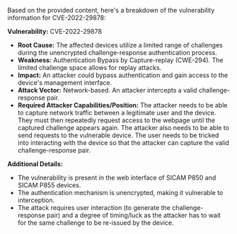 Based on the provided content, here's a breakdown of the vulnerability information for CVE-2022-29878:

**Vulnerability:** CVE-2022-29878

*   **Root Cause:** The affected devices utilize a limited range of challenges during the unencrypted challenge-response authentication process.
*   **Weakness:**  Authentication Bypass by Capture-replay (CWE-294). The limited challenge space allows for replay attacks.
*   **Impact:** An attacker could bypass authentication and gain access to the device's management interface.
*   **Attack Vector:** Network-based. An attacker intercepts a valid challenge-response pair.
*  **Required Attacker Capabilities/Position:** The attacker needs to be able to capture network traffic between a legitimate user and the device.  They must then repeatedly request access to the webpage until the captured challenge appears again. The attacker also needs to be able to send requests to the vulnerable device. The user needs to be tricked into interacting with the device so that the attacker can capture the valid challenge-response pair.

**Additional Details:**

*   The vulnerability is present in the web interface of SICAM P850 and SICAM P855 devices.
*   The authentication mechanism is unencrypted, making it vulnerable to interception.
*   The attack requires user interaction (to generate the challenge-response pair) and a degree of timing/luck as the attacker has to wait for the same challenge to be re-issued by the device.